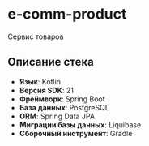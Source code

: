 # e-comm-product

Сервис товаров

## Описание стека

- **Язык**: Kotlin
- **Версия SDK**: 21
- **Фреймворк**: Spring Boot
- **База данных**: PostgreSQL
- **ORM**: Spring Data JPA
- **Миграции базы данных**: Liquibase
- **Сборочный инструмент**: Gradle